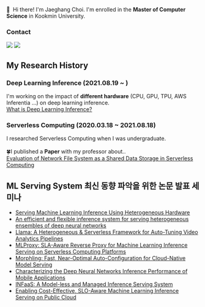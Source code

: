 <p>
 👋&nbsp; Hi there! I'm Jaeghang Choi. I'm enrolled in the <b/>Master of Computer Science</b> in Kookmin University.
</p>

### Contact 
<p>
  <a href="https://manchann.tistory.com/" target="_blank"><img src="https://img.shields.io/badge/Blog-003DAD?style=flat-square&logo=Blogger&logoColor=white"/></a>
  <a href="mailto:workd.official@gmail.com" target="_blank"><img src="https://img.shields.io/badge/workd.official@gmail.com-EA4335?style=flat-square&logo=Gmail&logoColor=white"/></a>
</p>

## My Research History
### Deep Learning Inference (2021.08.19 ~ )
I'm working on the impact of <b/>different hardware</b> (CPU, GPU, TPU, AWS Inferentia ...) on deep learning inference.<br/>
[What is Deep Learning Inference?](https://manchann.tistory.com/16) <br/>

### Serverless Computing (2020.03.18 ~ 2021.08.18)
I researched Serverless Computing when I was undergraduate. <br/><br/>
🍀I published a <b/>Paper</b> with my professor about..<br/>
[Evaluation of Network File System as a Shared Data Storage in Serverless Computing](https://dl.acm.org/doi/10.1145/3429880.3430096)

## ML Serving System 최신 동향 파악을 위한 논문 발표 세미나
- [Serving Machine Learning Inference Using Heterogeneous Hardware](https://docs.google.com/presentation/d/1VqD5IwPhgK7ZXBD5Iwqpvid05YlwBf-JcCdtyC7861M/edit?usp=sharing)
- [An efficient and flexible inference system for serving heterogeneous ensembles of deep neural networks](https://docs.google.com/presentation/d/1dOO2Zn1kurPlkBtyq9QmabH4ZgwifCRcYVLCgKLLPn8/edit?usp=sharing)
- [Llama: A Heterogeneous & Serverless Framework for Auto-Tuning Video Analytics Pipelines](https://docs.google.com/presentation/d/1m2xb_BBj69AaRwVtF3KoZhl05d0gjqMz/edit?usp=sharing&ouid=107371387931093249059&rtpof=true&sd=true)
- [MLProxy: SLA-Aware Reverse Proxy for Machine Learning Inference Serving on Serverless Computing Platforms](https://docs.google.com/presentation/d/1B6QRY2k3UNUC4IeNZD3ySIw5VePDdwDC/edit?usp=sharing&ouid=107371387931093249059&rtpof=true&sd=true)
- [Morphling: Fast, Near-Optimal Auto-Configuration for Cloud-Native Model Serving](https://docs.google.com/presentation/d/16IVvgsw2-8BrG-86zm5Yzq68LB367YG0/edit?usp=sharing&ouid=107371387931093249059&rtpof=true&sd=true)
- [Characterizing the Deep Neural Networks Inference Performance of Mobile Applications](https://docs.google.com/presentation/d/1Jwb78RVbdbcnTdnW7BosBzgFWI9s7r3Z/edit?usp=sharing&ouid=107371387931093249059&rtpof=true&sd=true)
- [INFaaS: A Model-less and Managed Inference Serving System](https://docs.google.com/presentation/d/1IO8GxKQBvbc23C5JN_Ia1hYAl-W9BLRq/edit?usp=sharing&ouid=107371387931093249059&rtpof=true&sd=true)
- [Enabling Cost-Effective, SLO-Aware Machine Learning Inference Serving on Public Cloud](https://docs.google.com/presentation/d/18rqWw-2Z_zLGKfo1OzxPIzqfk0Rg-xEd/edit?usp=sharing&ouid=107371387931093249059&rtpof=true&sd=true)
